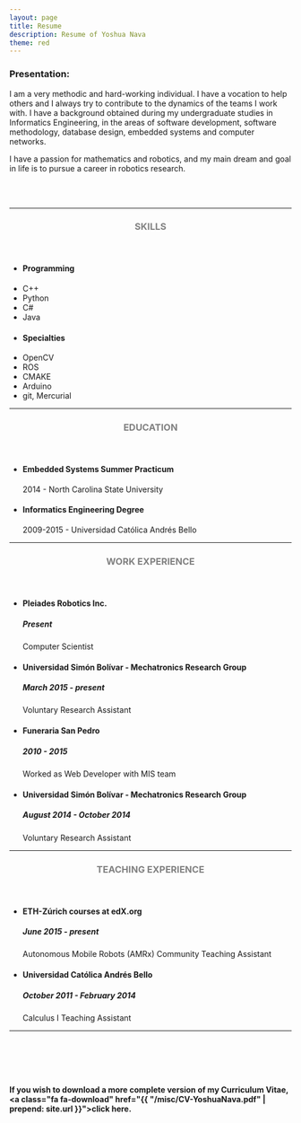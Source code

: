 ```yaml
---
layout: page
title: Resume
description: Resume of Yoshua Nava
theme: red
---
```


### Presentation:

I am a very methodic and hard-working individual. I have a vocation to help others and I always try to contribute to the dynamics of the teams I work with. I have a background obtained during my undergraduate studies in Informatics Engineering, in the areas of software development, software methodology, database design, embedded systems and computer networks.

I have a passion for mathematics and robotics, and my main dream and goal in life is to pursue a career in robotics research.


<br>
<br>
<hr/>
<!-- Skills -->
<section class="row">
	<header class="col-md-3">
		<h3 style="text-transform:uppercase;color:gray">Skills</h3>
	</header>
	<div class="col-md-9">
		<div class="row">
			<div class="col-md-6">
				<ul class="list-group">
					<li class="list-group-item active"><h4><strong>Programming</strong></h4></li>
					<li class="list-group-item">C++</li>
					<li class="list-group-item">Python</li>
					<li class="list-group-item">C#</li>
					<li class="list-group-item">Java</li>
				</ul>
			</div>
			<div class="col-md-6">
				<ul class="list-group">
					<li class="list-group-item active"><h4><strong>Specialties</strong></h4></li>
					<li class="list-group-item">OpenCV</li>
					<li class="list-group-item">ROS</li>
					<li class="list-group-item">CMAKE</li>
					<li class="list-group-item">Arduino</li>
					<li class="list-group-item">git, Mercurial</li>
				</ul>
			</div>
		</div>
	</div>
</section>
<hr/>
<!-- Education -->
<section class="row">
	<header class="col-md-3">
		<h3 style="text-transform:uppercase;color:gray">Education</h3>
	</header>
	<div class="col-md-9">
		<ul>
			<li>
				<h4>Embedded Systems Summer Practicum</h4>
				<p>2014 - North Carolina State University</p>
			</li>
			<li>
				<h4>Informatics Engineering Degree</h4>
				<p>2009-2015 - Universidad Católica Andrés Bello</p>
			</li>
		</ul>
	</div>
</section>
<hr/>
<!-- Work -->
<section class="row">
	<header class="col-md-3">
		<h3 style="text-transform:uppercase;color:gray">Work Experience</h3>
	</header>
	<div class="col-md-9">
		<ul>
			<li>
				<h4>Pleiades Robotics Inc.</h4>
				<h5>Present</h5>
				<p>Computer Scientist</p>
			</li>
			<li>
				<h4>Universidad Simón Bolívar - Mechatronics Research Group</h4>
				<h5>March 2015 - present</h5>
				<p>Voluntary Research Assistant</p>
			</li>
			<li>
				<h4>Funeraria San Pedro</h4>
				<h5>2010 - 2015</h5>
				<p>Worked as Web Developer with MIS team</p>
			</li>
			<li>
				<h4>Universidad Simón Bolívar - Mechatronics Research Group</h4>
				<h5>August 2014 - October 2014</h5>
				<p>Voluntary Research Assistant</p>
			</li>
		</ul>
	</div>
</section>
<hr/>
<!-- Teaching -->
<section class="row">
	<header class="col-md-3">
		<h3 style="text-transform:uppercase;color:gray">Teaching Experience</h3>
	</header>
	<div class="col-md-9">
		<ul>
			<li>
				<h4>ETH-Zúrich courses at edX.org</h4>
				<h5>June 2015 - present</h5>
				<p>Autonomous Mobile Robots (AMRx) Community Teaching Assistant</p>
			</li>
			<li>
				<h4>Universidad Católica Andrés Bello</h4>
				<h5>October 2011 - February 2014</h5>
				<p>Calculus I Teaching Assistant</p>
			</li>
		</ul>
	</div>
</section>
<hr/>

<br>
<br>
<br>
<br>


<b>If you wish to download a more complete version of my Curriculum Vitae, <a class="fa fa-download" href="{{ "/misc/CV-YoshuaNava.pdf" | prepend: site.url }}">click here</a>.</b>

<br>
<br>
<br>
<br>